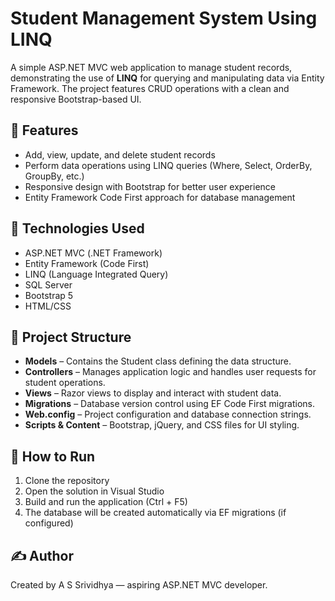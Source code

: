 # Student Management System Using LINQ

A simple ASP.NET MVC web application to manage student records, demonstrating the use of **LINQ** for querying and manipulating data via Entity Framework. The project features CRUD operations with a clean and responsive Bootstrap-based UI.

## 🔧 Features

- Add, view, update, and delete student records
- Perform data operations using LINQ queries (Where, Select, OrderBy, GroupBy, etc.)
- Responsive design with Bootstrap for better user experience
- Entity Framework Code First approach for database management

## 🧱 Technologies Used

- ASP.NET MVC (.NET Framework)
- Entity Framework (Code First)
- LINQ (Language Integrated Query)
- SQL Server
- Bootstrap 5
- HTML/CSS

## 📁 Project Structure

- **Models** – Contains the Student class defining the data structure.
- **Controllers** – Manages application logic and handles user requests for student operations.
- **Views** – Razor views to display and interact with student data.
- **Migrations** – Database version control using EF Code First migrations.
- **Web.config** – Project configuration and database connection strings.
- **Scripts & Content** – Bootstrap, jQuery, and CSS files for UI styling.

## 🚀 How to Run

1. Clone the repository  
2. Open the solution in Visual Studio  
3. Build and run the application (Ctrl + F5)  
4. The database will be created automatically via EF migrations (if configured)


## ✍️ Author

Created by A S Srividhya — aspiring ASP.NET MVC developer.

